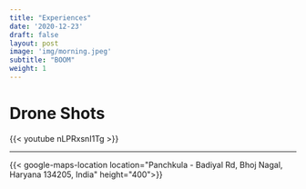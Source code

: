 ```yaml
---
title: "Experiences"
date: '2020-12-23'
draft: false
layout: post
image: 'img/morning.jpeg'
subtitle: "BOOM"
weight: 1
---
```


# Drone Shots
{{< youtube nLPRxsnI1Tg >}}

---

{{< google-maps-location location="Panchkula - Badiyal Rd, Bhoj Nagal, Haryana 134205, India" height="400">}}

